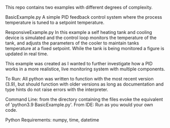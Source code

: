 This repo contains two examples with different degrees of complexity.

BasicExample.py
  A simple PID feedback control system where the process temperature is tuned to a setpoint temperature.

ResponsiveExample.py
  In this example a self heating tank and cooling device is simulated and the control loop monitors the temperature of the tank, and adjusts the parameters of the cooler to maintain tanks temperature at a fixed setpoint.
  While the tank is being monitored a figure is updated in real time.

  This example was created as I wanted to further investigate how a PID works in a more realistice, live monitoring system with multiple components. 


To Run:
  All python was written to function with the most recent version (3.9), but should function with older versions as long as documentation and type hints do not raise errors with the interpreter.

Command Line:
  from the directory containing the files evoke the equivalent of 'python3.9 BasicExample.py'.
From IDE:
  Run as you would your own code.

Python Requirements:
  numpy, time, datetime
  
